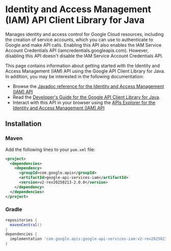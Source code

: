 # Identity and Access Management (IAM) API Client Library for Java

Manages identity and access control for Google Cloud resources, including the creation of service accounts, which you can use to authenticate to Google and make API calls. Enabling this API also enables the IAM Service Account Credentials API (iamcredentials.googleapis.com). However, disabling this API doesn't disable the IAM Service Account Credentials API. 

This page contains information about getting started with the Identity and Access Management (IAM) API
using the Google API Client Library for Java. In addition, you may be interested
in the following documentation:

* Browse the [Javadoc reference for the Identity and Access Management (IAM) API][javadoc]
* Read the [Developer's Guide for the Google API Client Library for Java][google-api-client].
* Interact with this API in your browser using the [APIs Explorer for the Identity and Access Management (IAM) API][api-explorer]

## Installation

### Maven

Add the following lines to your `pom.xml` file:

```xml
<project>
  <dependencies>
    <dependency>
      <groupId>com.google.apis</groupId>
      <artifactId>google-api-services-iam</artifactId>
      <version>v2-rev20250213-2.0.0</version>
    </dependency>
  </dependencies>
</project>
```

### Gradle

```gradle
repositories {
  mavenCentral()
}
dependencies {
  implementation 'com.google.apis:google-api-services-iam:v2-rev20250213-2.0.0'
}
```

[javadoc]: https://googleapis.dev/java/google-api-services-iam/latest/index.html
[google-api-client]: https://github.com/googleapis/google-api-java-client/
[api-explorer]: https://developers.google.com/apis-explorer/#p/iam/v1/

